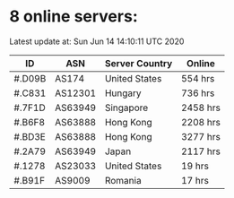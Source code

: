 # 8 online servers:

Latest update at: Sun Jun 14 14:10:11 UTC 2020

| ID | ASN | Server Country | Online |
| -- | --- | -------------- | ------ |
| #.D09B | AS174 | United States | 554 hrs |
| #.C831 | AS12301 | Hungary | 736 hrs |
| #.7F1D | AS63949 | Singapore | 2458 hrs |
| #.B6F8 | AS63888 | Hong Kong | 2208 hrs |
| #.BD3E | AS63888 | Hong Kong | 3277 hrs |
| #.2A79 | AS63949 | Japan | 2117 hrs |
| #.1278 | AS23033 | United States | 19 hrs |
| #.B91F | AS9009 | Romania | 17 hrs |

